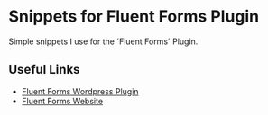 # Snippets for Fluent Forms Plugin
Simple snippets I use for the ´Fluent Forms´ Plugin.

## Useful Links
- [Fluent Forms Wordpress Plugin](https://wordpress.org/plugins/fluentform/)
- [Fluent Forms Website](https://fluentforms.com/)
